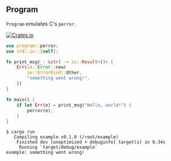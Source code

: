 Program
---
`Program` emulates C's `perror`.

[![Crates.io](https://img.shields.io/crates/v/program)](https://crates.io/crates/program)

```rust
use program::perror;
use std::io::{self};

fn print_msg(_: &str) -> io::Result<()> {
    Err(io::Error::new(
        io::ErrorKind::Other,
        "something went wrong!",
    ))
}

fn main() {
    if let Err(e) = print_msg("Hello, world!") {
        perror(e);
    }
}
```
```
$ cargo run
   Compiling example v0.1.0 (/root/example)
    Finished dev [unoptimized + debuginfo] target(s) in 0.34s
     Running `target/debug/example`
example: something went wrong!
```

